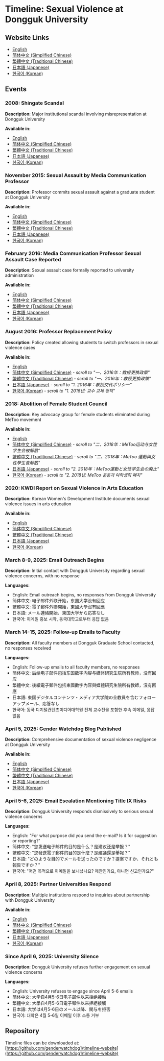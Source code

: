 # Timeline: Sexual Violence at Dongguk University

## Website Links
- [English](https://genderwatchdog1.github.io/timeline-website/index.html)
- [简体中文 (Simplified Chinese)](https://genderwatchdog1.github.io/timeline-website/timeline_zh_cn.html)
- [繁體中文 (Traditional Chinese)](https://genderwatchdog1.github.io/timeline-website/timeline_zh_tw.html)
- [日本語 (Japanese)](https://genderwatchdog1.github.io/timeline-website/timeline_ja.html)
- [한국어 (Korean)](https://genderwatchdog1.github.io/timeline-website/timeline_ko.html)

## Events

### 2008: Shingate Scandal

**Description**: Major institutional scandal involving misrepresentation at Dongguk University

**Available in**:
- [English](https://genderwatchdog.bearblog.dev/shingate-how-dongguk-university-leveraged-us-law-then-ignored-its-values/)
- [简体中文 (Simplified Chinese)](https://genderwatchdog.bearblog.dev/3113/)
- [繁體中文 (Traditional Chinese)](https://genderwatchdog.bearblog.dev/3978/)
- [日本語 (Japanese)](https://genderwatchdog.bearblog.dev/4910/)
- [한국어 (Korean)](https://genderwatchdog.bearblog.dev/shingate-how-dongguk-university-leveraged-us-law-then-ignored-its-values/)

### November 2015: Sexual Assault by Media Communication Professor

**Description**: Professor commits sexual assault against a graduate student at Dongguk University

**Available in**:
- [English](https://genderwatchdog.bearblog.dev/2016-sexual-assault-case-media-communication-professor-at-dongguk-university/)
- [简体中文 (Simplified Chinese)](https://genderwatchdog.bearblog.dev/2016-new-new-new/)
- [繁體中文 (Traditional Chinese)](https://genderwatchdog.bearblog.dev/2016-new-new-new-new-new-new/)
- [日本語 (Japanese)](https://genderwatchdog.bearblog.dev/2016/)
- [한국어 (Korean)](https://genderwatchdog.bearblog.dev/2016-new/)

### February 2016: Media Communication Professor Sexual Assault Case Reported

**Description**: Sexual assault case formally reported to university administration

**Available in**:
- [English](https://genderwatchdog.bearblog.dev/2016-sexual-assault-case-media-communication-professor-at-dongguk-university/)
- [简体中文 (Simplified Chinese)](https://genderwatchdog.bearblog.dev/2016-new-new-new/)
- [繁體中文 (Traditional Chinese)](https://genderwatchdog.bearblog.dev/2016-new-new-new-new-new-new/)
- [日本語 (Japanese)](https://genderwatchdog.bearblog.dev/2016/)
- [한국어 (Korean)](https://genderwatchdog.bearblog.dev/2016-new/)

### August 2016: Professor Replacement Policy

**Description**: Policy created allowing students to switch professors in sexual violence cases

**Available in**:
- [English](https://genderwatchdog.bearblog.dev/inside-dongguk-a-decade-of-gender-inequality-and-institutional-failure-20162025/#1-2016-professor-replacement-policy)
- [简体中文 (Simplified Chinese)](https://genderwatchdog.bearblog.dev/20162025/) - *scroll to "一、2016年：教授更换政策"*
- [繁體中文 (Traditional Chinese)](https://genderwatchdog.bearblog.dev/20162025-new-new-new-new-new-new/) - *scroll to "一、2016年：教授更換政策"*
- [日本語 (Japanese)](https://genderwatchdog.bearblog.dev/20162025-new-new-new/) - *scroll to "1. 2016年：教授交代ポリシー"*
- [한국어 (Korean)](https://genderwatchdog.bearblog.dev/20162025-new/) - *scroll to "1. 2016년: 교수 교체 정책"*

### 2018: Abolition of Female Student Council

**Description**: Key advocacy group for female students eliminated during MeToo movement

**Available in**:
- [English](https://genderwatchdog.bearblog.dev/inside-dongguk-a-decade-of-gender-inequality-and-institutional-failure-20162025/#2-2018-metoo-movement-abolition-of-the-womens-student-council)
- [简体中文 (Simplified Chinese)](https://genderwatchdog.bearblog.dev/20162025/) - *scroll to "二、2018年：MeToo运动与女性学生会被解散"*
- [繁體中文 (Traditional Chinese)](https://genderwatchdog.bearblog.dev/20162025-new-new-new-new-new-new/) - *scroll to "二、2018年：MeToo 運動與女性學生會解散"*
- [日本語 (Japanese)](https://genderwatchdog.bearblog.dev/20162025-new-new-new/) - *scroll to "2. 2018年：MeToo運動と女性学生会の廃止"*
- [한국어 (Korean)](https://genderwatchdog.bearblog.dev/20162025-new/) - *scroll to "2. 2018년: MeToo 운동과 여학생회 폐지"*

### 2020: KWDI Report on Sexual Violence in Arts Education

**Description**: Korean Women's Development Institute documents sexual violence issues in arts education

**Available in**:
- [English](https://genderwatchdog.bearblog.dev/sexual-violence-in-arts-education-after-me-too-current-status-and-policy-issues/)
- [简体中文 (Simplified Chinese)](https://genderwatchdog.bearblog.dev/9226/)
- [繁體中文 (Traditional Chinese)](https://genderwatchdog.bearblog.dev/3878/)
- [日本語 (Japanese)](https://genderwatchdog.bearblog.dev/me-too/)
- [한국어 (Korean)](https://genderwatchdog.bearblog.dev/sexual-violence-in-arts-education-after-me-too-current-status-and-policy-issues/)

### March 8-9, 2025: Email Outreach Begins

**Description**: Initial contact with Dongguk University regarding sexual violence concerns, with no response

**Languages**:
- English: Email outreach begins, no responses from Dongguk University
- 简体中文: 电子邮件外联开始，东国大学没有回应
- 繁體中文: 電子郵件外聯開始，東國大學沒有回應
- 日本語: メール連絡開始、東国大学から応答なし
- 한국어: 이메일 홍보 시작, 동국대학교로부터 응답 없음

### March 14-15, 2025: Follow-up Emails to Faculty

**Description**: All faculty members at Dongguk Graduate School contacted, no responses received

**Languages**:
- English: Follow-up emails to all faculty members, no responses
- 简体中文: 后续电子邮件包括东国数字内容与媒体研究生院所有教师，没有回应
- 繁體中文: 後續電子郵件包括東國數字內容與媒體研究生院所有教師，沒有回應
- 日本語: 東国デジタルコンテンツ・メディア大学院の全教員を含むフォローアップメール、応答なし
- 한국어: 동국 디지털컨텐츠미디어대학원 전체 교수진을 포함한 후속 이메일, 응답 없음

### April 5, 2025: Gender Watchdog Blog Published

**Description**: Comprehensive documentation of sexual violence negligence at Dongguk University

**Available in**:
- [English](https://genderwatchdog.bearblog.dev/inside-dongguk-a-decade-of-gender-inequality-and-institutional-failure-20162025/)
- [简体中文 (Simplified Chinese)](https://genderwatchdog.bearblog.dev/20162025/)
- [繁體中文 (Traditional Chinese)](https://genderwatchdog.bearblog.dev/20162025-new-new-new-new-new-new/)
- [日本語 (Japanese)](https://genderwatchdog.bearblog.dev/20162025-new-new-new/)
- [한국어 (Korean)](https://genderwatchdog.bearblog.dev/20162025-new/)

### April 5-6, 2025: Email Escalation Mentioning Title IX Risks

**Description**: Dongguk University responds dismissively to serious sexual violence concerns

**Languages**:
- English: "For what purpose did you send the e-mail? Is it for suggestion or reporting?"
- 简体中文: "您发送电子邮件的目的是什么？是建议还是举报？"
- 繁體中文: "您發送電子郵件的目的是什麼？是建議還是舉報？"
- 日本語: "どのような目的でメールを送ったのですか？提案ですか、それとも報告ですか？"
- 한국어: "어떤 목적으로 이메일을 보내셨나요? 제안인가요, 아니면 신고인가요?"

### April 8, 2025: Partner Universities Respond

**Description**: Multiple institutions respond to inquiries about partnership with Dongguk University

**Available in**:
- [English](https://genderwatchdog.bearblog.dev/title-ix-and-fake-partnerships-dongguk-university-under-global-review/)
- [简体中文 (Simplified Chinese)](https://genderwatchdog.bearblog.dev/title-ix-and-fake-partnerships-dongguk-university-under-global-review-zh-hans/)
- [繁體中文 (Traditional Chinese)](https://genderwatchdog.bearblog.dev/title-ix-and-fake-partnerships-dongguk-university-under-global-review-zh-hant/)
- [日本語 (Japanese)](https://genderwatchdog.bearblog.dev/title-ix-and-fake-partnerships-dongguk-university-under-global-review-ja/)
- [한국어 (Korean)](https://genderwatchdog.bearblog.dev/title-ix-and-fake-partnerships-university-under-global-review-ko/)

### Since April 6, 2025: University Silence

**Description**: Dongguk University refuses further engagement on sexual violence concerns

**Languages**:
- English: University refuses to engage since April 5-6 emails
- 简体中文: 大学自4月5-6日电子邮件以来拒绝接触
- 繁體中文: 大學自4月5-6日電子郵件以來拒絕接觸
- 日本語: 大学は4月5-6日のメール以降、関与を拒否
- 한국어: 대학은 4월 5-6일 이메일 이후 소통 거부

## Repository

Timeline files can be downloaded at: [https://github.com/genderwatchdog1/timeline-website](https://github.com/genderwatchdog1/timeline-website)
